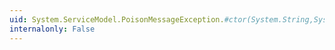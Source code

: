 ```yaml
---
uid: System.ServiceModel.PoisonMessageException.#ctor(System.String,System.Exception)
internalonly: False
---
```

